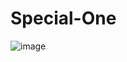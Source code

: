 # Special-One


![image](https://github.com/shiyonghui/Desktop/Special-One/%E7%A7%BB%E5%8A%A8%E6%BB%91%E5%9D%97%E5%8F%98%E8%89%B2/1.gif)
